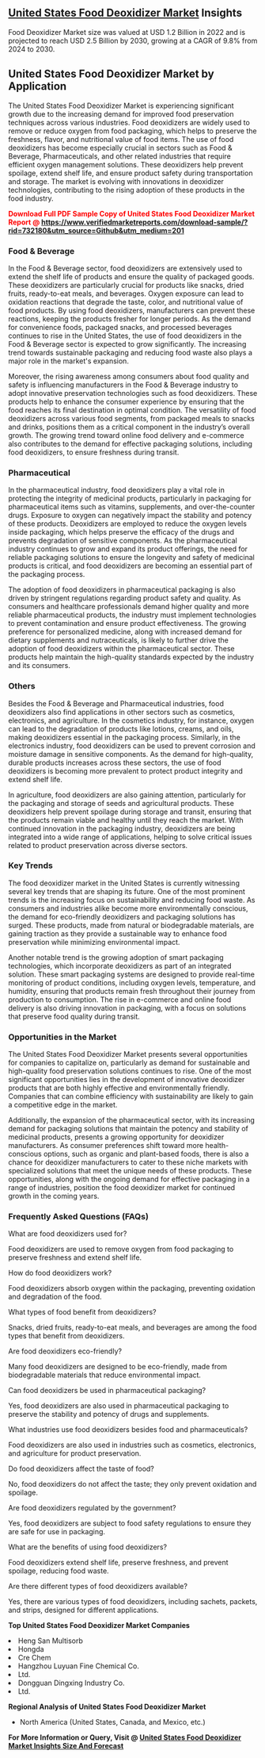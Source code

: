 <h2><a href="https://www.verifiedmarketreports.com/download-sample/?rid=732180&amp;utm_source=Github&amp;utm_medium=201" target="_blank">United States Food Deoxidizer Market</a> Insights</h2><p>Food Deoxidizer Market size was valued at USD 1.2 Billion in 2022 and is projected to reach USD 2.5 Billion by 2030, growing at a CAGR of 9.8% from 2024 to 2030.</p><p><h2>United States Food Deoxidizer Market by Application</h2><p>The United States Food Deoxidizer Market is experiencing significant growth due to the increasing demand for improved food preservation techniques across various industries. Food deoxidizers are widely used to remove or reduce oxygen from food packaging, which helps to preserve the freshness, flavor, and nutritional value of food items. The use of food deoxidizers has become especially crucial in sectors such as Food & Beverage, Pharmaceuticals, and other related industries that require efficient oxygen management solutions. These deoxidizers help prevent spoilage, extend shelf life, and ensure product safety during transportation and storage. The market is evolving with innovations in deoxidizer technologies, contributing to the rising adoption of these products in the food industry. <strong><p><span class=""><span style="color: #ff0000;"><strong>Download Full PDF Sample Copy of United States Food Deoxidizer Market Report</strong> @ </span><a href="https://www.verifiedmarketreports.com/download-sample/?rid=732180&amp;utm_source=Github&amp;utm_medium=201" target="_blank">https://www.verifiedmarketreports.com/download-sample/?rid=732180&amp;utm_source=Github&amp;utm_medium=201</a></span></p></strong><h3>Food & Beverage</h3><p>In the Food & Beverage sector, food deoxidizers are extensively used to extend the shelf life of products and ensure the quality of packaged goods. These deoxidizers are particularly crucial for products like snacks, dried fruits, ready-to-eat meals, and beverages. Oxygen exposure can lead to oxidation reactions that degrade the taste, color, and nutritional value of food products. By using food deoxidizers, manufacturers can prevent these reactions, keeping the products fresher for longer periods. As the demand for convenience foods, packaged snacks, and processed beverages continues to rise in the United States, the use of food deoxidizers in the Food & Beverage sector is expected to grow significantly. The increasing trend towards sustainable packaging and reducing food waste also plays a major role in the market's expansion.<p>Moreover, the rising awareness among consumers about food quality and safety is influencing manufacturers in the Food & Beverage industry to adopt innovative preservation technologies such as food deoxidizers. These products help to enhance the consumer experience by ensuring that the food reaches its final destination in optimal condition. The versatility of food deoxidizers across various food segments, from packaged meals to snacks and drinks, positions them as a critical component in the industry’s overall growth. The growing trend toward online food delivery and e-commerce also contributes to the demand for effective packaging solutions, including food deoxidizers, to ensure freshness during transit.<h3>Pharmaceutical</h3><p>In the pharmaceutical industry, food deoxidizers play a vital role in protecting the integrity of medicinal products, particularly in packaging for pharmaceutical items such as vitamins, supplements, and over-the-counter drugs. Exposure to oxygen can negatively impact the stability and potency of these products. Deoxidizers are employed to reduce the oxygen levels inside packaging, which helps preserve the efficacy of the drugs and prevents degradation of sensitive components. As the pharmaceutical industry continues to grow and expand its product offerings, the need for reliable packaging solutions to ensure the longevity and safety of medicinal products is critical, and food deoxidizers are becoming an essential part of the packaging process.<p>The adoption of food deoxidizers in pharmaceutical packaging is also driven by stringent regulations regarding product safety and quality. As consumers and healthcare professionals demand higher quality and more reliable pharmaceutical products, the industry must implement technologies to prevent contamination and ensure product effectiveness. The growing preference for personalized medicine, along with increased demand for dietary supplements and nutraceuticals, is likely to further drive the adoption of food deoxidizers within the pharmaceutical sector. These products help maintain the high-quality standards expected by the industry and its consumers.<h3>Others</h3><p>Besides the Food & Beverage and Pharmaceutical industries, food deoxidizers also find applications in other sectors such as cosmetics, electronics, and agriculture. In the cosmetics industry, for instance, oxygen can lead to the degradation of products like lotions, creams, and oils, making deoxidizers essential in the packaging process. Similarly, in the electronics industry, food deoxidizers can be used to prevent corrosion and moisture damage in sensitive components. As the demand for high-quality, durable products increases across these sectors, the use of food deoxidizers is becoming more prevalent to protect product integrity and extend shelf life.<p>In agriculture, food deoxidizers are also gaining attention, particularly for the packaging and storage of seeds and agricultural products. These deoxidizers help prevent spoilage during storage and transit, ensuring that the products remain viable and healthy until they reach the market. With continued innovation in the packaging industry, deoxidizers are being integrated into a wide range of applications, helping to solve critical issues related to product preservation across diverse sectors.<h3>Key Trends</h3><p>The food deoxidizer market in the United States is currently witnessing several key trends that are shaping its future. One of the most prominent trends is the increasing focus on sustainability and reducing food waste. As consumers and industries alike become more environmentally conscious, the demand for eco-friendly deoxidizers and packaging solutions has surged. These products, made from natural or biodegradable materials, are gaining traction as they provide a sustainable way to enhance food preservation while minimizing environmental impact.<p>Another notable trend is the growing adoption of smart packaging technologies, which incorporate deoxidizers as part of an integrated solution. These smart packaging systems are designed to provide real-time monitoring of product conditions, including oxygen levels, temperature, and humidity, ensuring that products remain fresh throughout their journey from production to consumption. The rise in e-commerce and online food delivery is also driving innovation in packaging, with a focus on solutions that preserve food quality during transit.<h3>Opportunities in the Market</h3><p>The United States Food Deoxidizer Market presents several opportunities for companies to capitalize on, particularly as demand for sustainable and high-quality food preservation solutions continues to rise. One of the most significant opportunities lies in the development of innovative deoxidizer products that are both highly effective and environmentally friendly. Companies that can combine efficiency with sustainability are likely to gain a competitive edge in the market.<p>Additionally, the expansion of the pharmaceutical sector, with its increasing demand for packaging solutions that maintain the potency and stability of medicinal products, presents a growing opportunity for deoxidizer manufacturers. As consumer preferences shift toward more health-conscious options, such as organic and plant-based foods, there is also a chance for deoxidizer manufacturers to cater to these niche markets with specialized solutions that meet the unique needs of these products. These opportunities, along with the ongoing demand for effective packaging in a range of industries, position the food deoxidizer market for continued growth in the coming years.<h3>Frequently Asked Questions (FAQs)</h3><p>What are food deoxidizers used for?</p><p>Food deoxidizers are used to remove oxygen from food packaging to preserve freshness and extend shelf life.</p><p>How do food deoxidizers work?</p><p>Food deoxidizers absorb oxygen within the packaging, preventing oxidation and degradation of the food.</p><p>What types of food benefit from deoxidizers?</p><p>Snacks, dried fruits, ready-to-eat meals, and beverages are among the food types that benefit from deoxidizers.</p><p>Are food deoxidizers eco-friendly?</p><p>Many food deoxidizers are designed to be eco-friendly, made from biodegradable materials that reduce environmental impact.</p><p>Can food deoxidizers be used in pharmaceutical packaging?</p><p>Yes, food deoxidizers are also used in pharmaceutical packaging to preserve the stability and potency of drugs and supplements.</p><p>What industries use food deoxidizers besides food and pharmaceuticals?</p><p>Food deoxidizers are also used in industries such as cosmetics, electronics, and agriculture for product preservation.</p><p>Do food deoxidizers affect the taste of food?</p><p>No, food deoxidizers do not affect the taste; they only prevent oxidation and spoilage.</p><p>Are food deoxidizers regulated by the government?</p><p>Yes, food deoxidizers are subject to food safety regulations to ensure they are safe for use in packaging.</p><p>What are the benefits of using food deoxidizers?</p><p>Food deoxidizers extend shelf life, preserve freshness, and prevent spoilage, reducing food waste.</p><p>Are there different types of food deoxidizers available?</p><p>Yes, there are various types of food deoxidizers, including sachets, packets, and strips, designed for different applications.</p></p><p><strong>Top United States Food Deoxidizer Market Companies</strong></p><div data-test-id=""><p><li>Heng San Multisorb</li><li> Hongda</li><li> Cre Chem</li><li> Hangzhou Luyuan Fine Chemical Co.</li><li> Ltd.</li><li> Dongguan Dingxing Industry Co.</li><li> Ltd.</li></p><div><strong>Regional Analysis of&nbsp;United States Food Deoxidizer Market</strong></div><ul><li dir="ltr"><p dir="ltr">North America&nbsp;(United States, Canada, and Mexico, etc.)</p></li></ul><p><strong>For More Information or Query, Visit @&nbsp;</strong><strong><a href="https://www.verifiedmarketreports.com/product/food-deoxidizer-market/?utm_source=Github&amp;utm_medium=201" target="_blank">United States Food Deoxidizer Market Insights Size And Forecast</a></strong></p></div>

